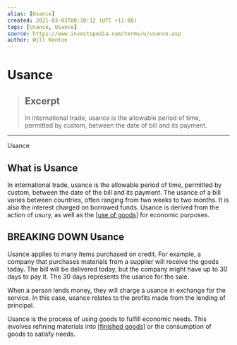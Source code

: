 ```yaml
---
alias: [Usance]
created: 2021-03-03T00:30:12 (UTC +11:00)
tags: [Usance, Usance]
source: https://www.investopedia.com/terms/u/usance.asp
author: Will Kenton
---
```


# Usance

> ## Excerpt
> In international trade, usance is the allowable period of time, permitted by custom, between the date of bill and its payment.

---

Usance
## What is Usance

In international trade, usance is the allowable period of time, permitted by custom, between the date of the bill and its payment. The usance of a bill varies between countries, often ranging from two weeks to two months. It is also the interest charged on borrowed funds. Usance is derived from the action of usury, as well as the [[use of goods]](https://www.investopedia.com/terms/r/rawmaterials.asp) for economic purposes.

## BREAKING DOWN Usance

Usance applies to many items purchased on credit. For example, a company that purchases materials from a supplier will receive the goods today. The bill will be delivered today, but the company might have up to 30 days to pay it. The 30 days represents the usance for the sale.

When a person lends money, they will charge a usance in exchange for the service. In this case, usance relates to the profits made from the lending of principal.

Usance is the process of using goods to fulfill economic needs. This involves refining materials into [[finished goods]](https://www.investopedia.com/terms/c/consumer-goods-sector.asp) or the consumption of goods to satisfy needs.
